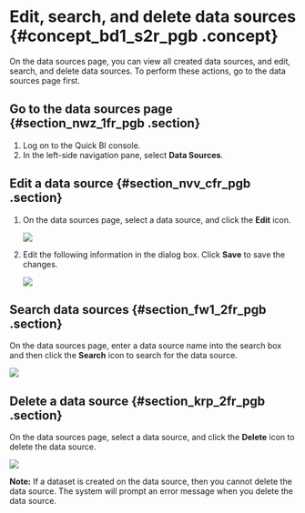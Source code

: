 # Edit, search, and delete data sources {#concept_bd1_s2r_pgb .concept}

On the data sources page, you can view all created data sources, and edit, search, and delete data sources. To perform these actions, go to the data sources page first.

## Go to the data sources page {#section_nwz_1fr_pgb .section}

1.  Log on to the Quick BI console.
2.  In the left-side navigation pane, select **Data Sources**.

## Edit a data source {#section_nvv_cfr_pgb .section}

1.  On the data sources page, select a data source, and click the **Edit** icon.

    ![](http://static-aliyun-doc.oss-cn-hangzhou.aliyuncs.com/assets/img/122362/155607741445273_en-US.png)

2.  Edit the following information in the dialog box. Click **Save** to save the changes.

    ![](http://static-aliyun-doc.oss-cn-hangzhou.aliyuncs.com/assets/img/122362/155607741445274_en-US.png)


## Search data sources {#section_fw1_2fr_pgb .section}

On the data sources page, enter a data source name into the search box and then click the **Search** icon to search for the data source.

![](http://static-aliyun-doc.oss-cn-hangzhou.aliyuncs.com/assets/img/122362/155607741645275_en-US.png)

## Delete a data source {#section_krp_2fr_pgb .section}

On the data sources page, select a data source, and click the **Delete** icon to delete the data source.

![](http://static-aliyun-doc.oss-cn-hangzhou.aliyuncs.com/assets/img/122362/155607741645276_en-US.png)

**Note:** If a dataset is created on the data source, then you cannot delete the data source. The system will prompt an error message when you delete the data source.


